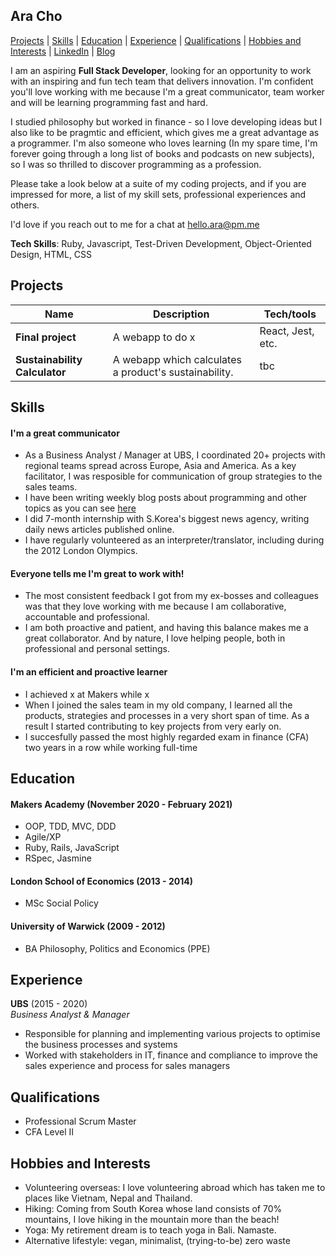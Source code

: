## Ara Cho
[Projects](#projects) | [Skills](#skills) | [Education](#education) | [Experience](#experience) | [Qualifications](#qualifications) | [Hobbies and Interests](#hobbies-and-interests) | [LinkedIn](http://www.linkedin.com/in/aracho1) | [Blog](https://hello-ara.medium.com/)

I am an aspiring **Full Stack Developer**, looking for an opportunity to work with an inspiring and fun tech team that delivers innovation. I'm confident you'll love working with me because I'm a great communicator, team worker and will be learning programming fast and hard. 

I studied philosophy but worked in finance - so I love developing ideas but I also like to be pragmtic and efficient, which gives me a great advantage as a programmer. I'm also someone who loves learning (In my spare time, I'm forever going through a long list of books and podcasts on new subjects), so I was so thrilled to discover programming as a profession.

Please take a look below at a suite of my coding projects, and if you are impressed for more, a list of my skill sets, professional experiences and others.

I'd love if you reach out to me for a chat at hello.ara@pm.me

**Tech Skills**: Ruby, Javascript, Test-Driven Development, Object-Oriented Design, HTML, CSS

## Projects

| Name                          | Description                                           | Tech/tools        |
| ------------------------------| ----------------------------------------------------- | ----------------- |
| **Final project**             | A webapp to do x                                      | React, Jest, etc. |
| **Sustainability Calculator** | A webapp which calculates a product's sustainability. | tbc               |



## Skills

#### I'm a great communicator

- As a Business Analyst / Manager at UBS, I coordinated 20+ projects with regional teams spread across Europe, Asia and America. As a key facilitator, I was resposible for communication of group strategies to the sales teams.
- I have been writing weekly blog posts about programming and other topics as you can see [here](https://hello-ara.medium.com/)
- I did 7-month internship with S.Korea's biggest news agency, writing daily news articles published online.
- I have regularly volunteered as an interpreter/translator, including during the 2012 London Olympics.

#### Everyone tells me I'm great to work with!

- The most consistent feedback I got from my ex-bosses and colleagues was that they love working with me because I am collaborative, accountable and professional.
- I am both proactive and patient, and having this balance makes me a great collaborator. And by nature, I love helping people, both in professional and personal settings. 

#### I'm an efficient and proactive learner 

- I achieved x at Makers while x
- When I joined the sales team in my old company, I learned all the products, strategies and processes in a very short span of time. As a result I started contributing to key projects from very early on. 
- I succesfully passed the most highly regarded exam in finance (CFA) two years in a row while working full-time

## Education

#### Makers Academy (November 2020 - February 2021)

- OOP, TDD, MVC, DDD
- Agile/XP
- Ruby, Rails, JavaScript
- RSpec, Jasmine

#### London School of Economics (2013 - 2014)

- MSc Social Policy

#### University of Warwick (2009 - 2012)

- BA Philosophy, Politics and Economics (PPE)

## Experience

**UBS** (2015 - 2020)  
_Business Analyst & Manager_

- Responsible for planning and implementing various projects to optimise the business processes and systems
- Worked with stakeholders in IT, finance and compliance to improve the sales experience and process for sales managers

## Qualifications

- Professional Scrum Master
- CFA Level II

## Hobbies and Interests

- Volunteering overseas: I love volunteering abroad which has taken me to places like Vietnam, Nepal and Thailand. 
- Hiking: Coming from South Korea whose land consists of 70% mountains, I love hiking in the mountain more than the beach!
- Yoga: My retirement dream is to teach yoga in Bali. Namaste.
- Alternative lifestyle: vegan, minimalist, (trying-to-be) zero waste
